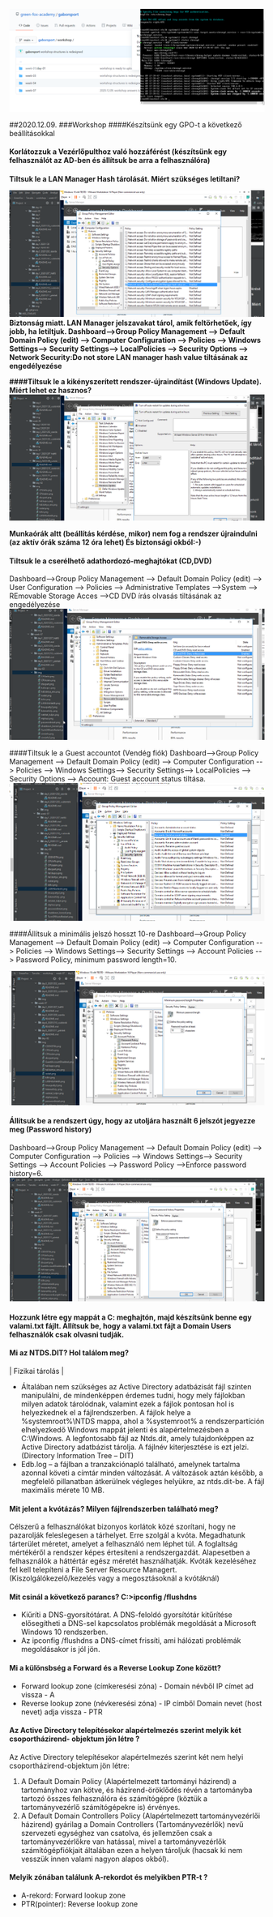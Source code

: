 
![Kép](../img/ntphazi.png)





##2020.12.09.
###Workshop
####Készítsünk egy GPO-t a következő beállításokkal

<h4> Korlátozzuk a Vezérlőpulthoz való hozzáférést (készítsünk egy felhasználót az AD-ben és állítsuk be arra a felhasználóra)

<h4> Tiltsuk le a LAN Manager Hash tárolását. Miért szükséges letiltani?

![Kép](../img/LANHAshletilt.png)
 Biztonság miatt. LAN Manager jelszavakat tárol, amik feltörhetőek, így jobb, ha letiltjuk.
 Dashboard-->Group Policy Management --> Default Domain Policy (edit) --> Computer Configuration --> Policies --> Windows Settings--> Security Settings--> LocalPolicies --> Security Options --> Network Security:Do not store LAN manager hash value tiltásának az engedélyezése

####Tiltsuk le a kikényszerített rendszer-újraindítást (Windows Update). Miért lehet ez hasznos?
![Picture](../img/TurnOffAutoRestart.png)

Munkaórák altt (beállítás kérdése, mikor) nem fog a rendszer újraindulni (az  aktív órák száma 12 óra lehet)
És biztonsági okból:-)
#### Tiltsuk le a cserélhető adathordozó-meghajtókat (CD,DVD)
Dashboard-->Group Policy Management --> Default Domain Policy (edit) --> User Configuration --> Policies --> Administrative Templates -->System --> REmovable Storage Acces -->CD DVD írás olvasás tiltásának az engedélyezése
![Pict](../img/CDDVDTilt.png)
 
####Tiltsuk le a Guest accountot (Vendég fiók)
Dashboard-->Group Policy Management --> Default Domain Policy (edit) --> Computer Configuration --> Policies --> Windows Settings--> Security Settings--> LocalPolicies --> Security Options --> Account: Guest account status tiltása.
![Guest](../img/GuestAccountDisabled.png)



####Állítsuk a minimális jelszó hosszt 10-re
Dashboard-->Group Policy Management --> Default Domain Policy (edit) --> Computer Configuration --> Policies --> Windows Settings--> Security Settings --> Account Policies --> Password Policy, minimum password length=10.

![PasswordPicture](../img/MinPasswordLength10.png)
#### Állítsuk be a rendszert úgy, hogy az utoljára használt 6 jelszót jegyezze meg (Password history)
Dashboard-->Group Policy Management --> Default Domain Policy (edit) --> Computer Configuration --> Policies --> Windows Settings--> Security Settings --> Account Policies --> Password Policy -->Enforce password history=6.
![PasswordHistory](../img/PasswordHistory6.png)

#### Hozzunk létre egy mappát a C: meghajtón, majd készítsünk benne egy valami.txt fájlt. Állítsuk be, hogy a valami.txt fájt a Domain Users felhasználók csak olvasni tudják.

#### Mi az NTDS.DIT? Hol találom meg?
| Fizikai tárolás |

 -  Általában nem szükséges az Active Directory adatbázisát fájl szinten manipulálni, de mindenképpen érdemes tudni, hogy mely fájlokban milyen adatok tárolódnak, valamint ezek a fájlok pontosan hol is helyezkednek el a fájlrendszerben. A fájlok helye a %systemroot%\NTDS mappa, ahol a %systemroot% a rendszerpartíción elhelyezkedő Windows mappát jelenti és alapértelmezésben a C:\Windows. A legfontosabb fájl az Ntds.dit, amely tulajdonképpen az Active Directory adatbázist tárolja. A fájlnév kiterjesztése is ezt jelzi. (Directory Information Tree – DIT)
 -  Edb.log – a fájlban a tranzakciónapló található, amelynek tartalma
    azonnal követi a címtár minden változását. A változások aztán később, a
    megfelelő pillanatban átkerülnek végleges helyükre, az ntds.dit-be. A fájl
    maximális mérete 10 MB. 
    

#### Mit jelent a kvótázás? Milyen fájlrendszerben található meg?
Célszerű a felhasználókat bizonyos korlátok közé szorítani, hogy ne pazarolják feleslegesen a tárhelyet. Erre szolgál a kvóta. Megadhatunk tárterület méretet, amelyet a felhasználó nem léphet túl. A foglaltság mértékéről a rendszer képes értesíteni a rendszergazdát. Alapesetben a felhasználók a háttértár egész méretét használhatják. Kvóták kezeléséhez fel kell telepíteni a File Server Resource Managert. (Kiszolgálókezelő/kezelés vagy a megosztásoknál a kvótáknál)

#### Mit csinál a következő parancs? C:>ipconfig /flushdns 
 - Kiűríti a DNS-gyorsítótárat. A DNS-feloldó gyorsítótár kitűrítése elősegítheti a DNS-sel kapcsolatos problémák megoldását a Microsoft Windows 10 rendszerben.
 - Az ipconfig /flushdns a DNS-címet frissíti, ami hálózati problémák megoldásakor is jól jön.

#### Mi a különsbség a Forward és a Reverse Lookup Zone között?
 - Forward lookup zone (címkeresési zóna) - Domain névből IP címet ad vissza - A
 - Reverse lookup zone (névkeresési zóna) - IP címből Domain nevet (host nevet) adja vissza - PTR
#### Az Active Directory telepítésekor alapértelmezés szerint melyik két csoportházirend- objektum jön létre ?
Az Active Directory telepítésekor alapértelmezés szerint két nem helyi csoportházirend-objektum jön létre:
1. A Default Domain Policy (Alapértelmezett tartományi házirend) a tartományhoz van kötve, és házirend-öröklődés révén a tartományba tartozó összes felhasználóra és számítógépre (köztük a tartományvezérlő számítógépekre is) érvényes.
2. A Default Domain Controllers Policy (Alapértelmezett tartományvezérlői házirend) gyárilag a Domain Controllers (Tartományvezérlők) nevű szervezeti egységhez van csatolva, és jellemzően csak a tartományvezérlőkre van hatással, mivel a tartományvezérlők számítógépfiókjait általában ezen a helyen tároljuk (hacsak ki nem vesszük innen valami nagyon alapos okból).
#### Melyik zónában találunk A-rekordot és melyikben PTR-t ?
 - A-rekord: Forward lookup zone
 - PTR(pointer): Reverse lookup zone